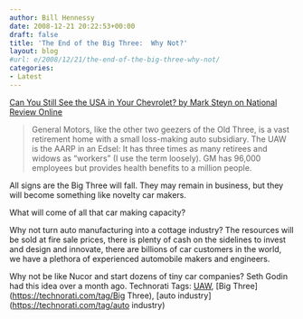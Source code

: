 ```yaml
---
author: Bill Hennessy
date: 2008-12-21 20:22:53+00:00
draft: false
title: 'The End of the Big Three:  Why Not?'
layout: blog
#url: e/2008/12/21/the-end-of-the-big-three-why-not/
categories:
- Latest
---
```


[Can You Still See the USA in Your Chevrolet? by Mark Steyn on National Review Online](https://article.nationalreview.com/?q=YTMxODc2NzY0OTNhODNhNmUwMjY5MzU2NzliMjA2NDY=)


> General Motors, like the other two geezers of the Old Three, is a vast retirement home with a small loss-making auto subsidiary. The UAW is the AARP in an Edsel: It has three times as many retirees and widows as “workers” (I use the term loosely). GM has 96,000 employees but provides health benefits to a million people.




All signs are the Big Three will fall.  They may remain in business, but they will become something like novelty car makers.  

What will come of all that car making capacity?  

Why not turn auto manufacturing into a cottage industry?  The resources will be sold at fire sale prices, there is plenty of cash on the sidelines to invest and design and innovate, there are billions of car customers in the world, we have a plethora of experienced automobile makers and engineers.

Why not be like Nucor and start dozens of tiny car companies?  Seth Godin had this idea over a month ago.  Technorati Tags: [UAW](https://technorati.com/tag/UAW), [Big Three](https://technorati.com/tag/Big Three), [auto industry](https://technorati.com/tag/auto industry)
